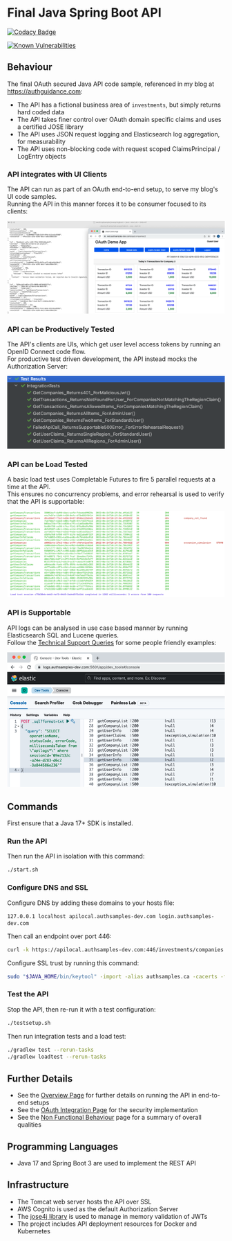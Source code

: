 # Final Java Spring Boot API

[![Codacy Badge](https://app.codacy.com/project/badge/Grade/599ddc4dabcc4810b6ac9af8ddc8bc20)](https://www.codacy.com/gh/gary-archer/oauth.apisample.javaspringboot/dashboard?utm_source=github.com&amp;utm_medium=referral&amp;utm_content=gary-archer/oauth.apisample.javaspringboot&amp;utm_campaign=Badge_Grade)

[![Known Vulnerabilities](https://snyk.io/test/github/gary-archer/oauth.apisample.javaspringboot/badge.svg?targetFile=build.gradle)](https://snyk.io/test/github/gary-archer/oauth.apisample.javaspringboot?targetFile=build.gradle)

## Behaviour

The final OAuth secured Java API code sample, referenced in my blog at https://authguidance.com:

- The API has a fictional business area of `investments`, but simply returns hard coded data
- The API takes finer control over OAuth domain specific claims and uses a certified JOSE library
- The API uses JSON request logging and Elasticsearch log aggregation, for measurability
- The API uses non-blocking code with request scoped ClaimsPrincipal / LogEntry objects

### API integrates with UI Clients

The API can run as part of an OAuth end-to-end setup, to serve my blog's UI code samples.\
Running the API in this manner forces it to be consumer focused to its clients:

![SPA and API](./images/spa-and-api.png)

### API can be Productively Tested

The API's clients are UIs, which get user level access tokens by running an OpenID Connect code flow.\
For productive test driven development, the API instead mocks the Authorization Server:

![Test Driven Development](./images/tests.png)

### API can be Load Tested

A basic load test uses Completable Futures to fire 5 parallel requests at a time at the API.\
This ensures no concurrency problems, and error rehearsal is used to verify that the API is supportable:

![Load Test](./images/loadtest.png)

### API is Supportable

API logs can be analysed in use case based manner by running Elasticsearch SQL and Lucene queries.\
Follow the [Technical Support Queries](https://authguidance.com/2019/08/02/intelligent-api-platform-analysis/) for some people friendly examples:

![Support Queries](./images/support-queries.png)

## Commands

First ensure that a Java 17+ SDK is installed.

### Run the API

Then run the API in isolation with this command:

```bash
./start.sh
```

### Configure DNS and SSL

Configure DNS by adding these domains to your hosts file:

```text
127.0.0.1 localhost apilocal.authsamples-dev.com login.authsamples-dev.com
```

Then call an endpoint over port 446:

```bash
curl -k https://apilocal.authsamples-dev.com:446/investments/companies
```

Configure SSL trust by running this command:

```bash
sudo "$JAVA_HOME/bin/keytool" -import -alias authsamples.ca -cacerts -file ./certs/authsamples-dev.ca.pem -storepass changeit -noprompt
```

### Test the API

Stop the API, then re-run it with a test configuration:

```bash
./testsetup.sh
```

Then run integration tests and a load test:

```bash
./gradlew test --rerun-tasks
./gradlew loadtest --rerun-tasks
```

## Further Details

* See the [Overview Page](https://authguidance.com/2019/03/24/java-spring-boot-api-overview/) for further details on running the API in end-to-end setups
* See the [OAuth Integration Page](https://authguidance.com/2019/03/24/java-spring-boot-api-coding-key-points/) for the security implementation
* See the [Non Functional Behaviour](https://authguidance.com/2017/10/08/corporate-code-sample-core-behavior/) page for a summary of overall qualities

## Programming Languages

* Java 17 and Spring Boot 3 are used to implement the REST API

## Infrastructure

* The Tomcat web server hosts the API over SSL
* AWS Cognito is used as the default Authorization Server
* The [jose4j library](https://bitbucket.org/b_c/jose4j/wiki/Home) is used to manage in memory validation of JWTs
* The project includes API deployment resources for Docker and Kubernetes
